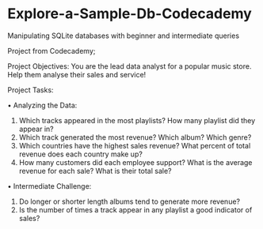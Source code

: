# Explore-a-Sample-Db-Codecademy
Manipulating SQLite databases with beginner and intermediate queries

Project from Codecademy;

Project Objectives: You are the lead data analyst for a popular music store. Help them analyse their sales and service!

Project Tasks:

•	Analyzing the Data:

1.	Which tracks appeared in the most playlists? How many playlist did they appear in?
2.	Which track generated the most revenue? Which album? Which genre?
3.	Which countries have the highest sales revenue? What percent of total revenue does each country make up?
4.	How many customers did each employee support? What is the average revenue for each sale? What is their total sale?

•	Intermediate Challenge:

1.	Do longer or shorter length albums tend to generate more revenue?
2.	Is the number of times a track appear in any playlist a good indicator of sales?
